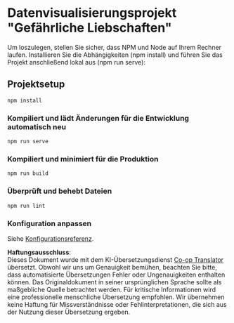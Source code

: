 <!--
CO_OP_TRANSLATOR_METADATA:
{
  "original_hash": "5c51a54dd89075a7a362890117b7ed9e",
  "translation_date": "2025-08-24T22:34:02+00:00",
  "source_file": "3-Data-Visualization/13-meaningful-visualizations/starter/README.md",
  "language_code": "de"
}
-->
# Datenvisualisierungsprojekt "Gefährliche Liebschaften"

Um loszulegen, stellen Sie sicher, dass NPM und Node auf Ihrem Rechner laufen. Installieren Sie die Abhängigkeiten (npm install) und führen Sie das Projekt anschließend lokal aus (npm run serve):

## Projektsetup
```
npm install
```

### Kompiliert und lädt Änderungen für die Entwicklung automatisch neu
```
npm run serve
```

### Kompiliert und minimiert für die Produktion
```
npm run build
```

### Überprüft und behebt Dateien
```
npm run lint
```

### Konfiguration anpassen
Siehe [Konfigurationsreferenz](https://cli.vuejs.org/config/).

**Haftungsausschluss**:  
Dieses Dokument wurde mit dem KI-Übersetzungsdienst [Co-op Translator](https://github.com/Azure/co-op-translator) übersetzt. Obwohl wir uns um Genauigkeit bemühen, beachten Sie bitte, dass automatisierte Übersetzungen Fehler oder Ungenauigkeiten enthalten können. Das Originaldokument in seiner ursprünglichen Sprache sollte als maßgebliche Quelle betrachtet werden. Für kritische Informationen wird eine professionelle menschliche Übersetzung empfohlen. Wir übernehmen keine Haftung für Missverständnisse oder Fehlinterpretationen, die sich aus der Nutzung dieser Übersetzung ergeben.